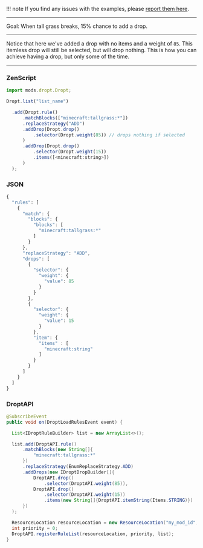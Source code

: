 
!!! note
    If you find any issues with the examples, please [report them here](https://github.com/codetaylor/dropt/issues).

---

Goal: When tall grass breaks, 15% chance to add a drop.

---

Notice that here we've added a drop with no items and a weight of `85`. This itemless drop will still be selected, but will drop nothing. This is how you can achieve having a drop, but only some of the time.

---

### ZenScript

```js
import mods.dropt.Dropt;

Dropt.list("list_name")

  .add(Dropt.rule()
      .matchBlocks(["minecraft:tallgrass:*"])
      .replaceStrategy("ADD")
      .addDrop(Dropt.drop()
          .selector(Dropt.weight(85)) // drops nothing if selected
      )
      .addDrop(Dropt.drop()
          .selector(Dropt.weight(15))
          .items([<minecraft:string>])
      )
  );
```

### JSON

```js
{
  "rules": [
    {
      "match": {
        "blocks": {
          "blocks": [
            "minecraft:tallgrass:*"
          ]
        }
      },
      "replaceStrategy": "ADD",
      "drops": [
        {
          "selector": {
            "weight": {
              "value": 85
            }
          }
        },
        {
          "selector": {
            "weight": {
              "value": 15
            }
          },
          "item": {
            "items" : [
              "minecraft:string"
            ]
          }
        }
      ]
    }
  ]
}
```

### DroptAPI

```java
@SubscribeEvent
public void on(DroptLoadRulesEvent event) {

  List<IDroptRuleBuilder> list = new ArrayList<>();

  list.add(DroptAPI.rule()
      .matchBlocks(new String[]{
          "minecraft:tallgrass:*"
      })
      .replaceStrategy(EnumReplaceStrategy.ADD)
      .addDrops(new IDroptDropBuilder[]{
          DroptAPI.drop()
              .selector(DroptAPI.weight(85)),
          DroptAPI.drop()
              .selector(DroptAPI.weight(15))
              .items(new String[]{DroptAPI.itemString(Items.STRING)})
      })
  );

  ResourceLocation resourceLocation = new ResourceLocation("my_mod_id", "rule_list_name");
  int priority = 0;
  DroptAPI.registerRuleList(resourceLocation, priority, list);
}
```
